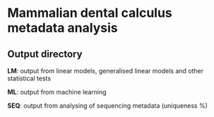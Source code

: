 # Mammalian dental calculus metadata analysis

## Output directory

**LM**: output from linear models, generalised linear models and other statistical tests

**ML**: output from machine learning

**SEQ**: output from analysing of sequencing metadata (uniqueness %)
